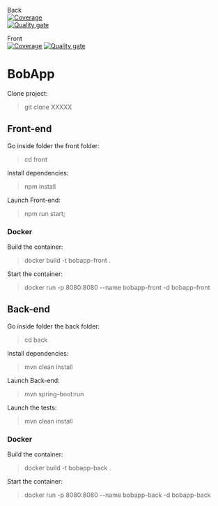Back  
[![Coverage](https://sonarcloud.io/api/project_badges/measure?project=MENDEL-BA_cicdbackend&metric=coverage)](https://sonarcloud.io/summary/new_code?id=MENDEL-BA_cicdbackend)  
[![Quality gate](https://sonarcloud.io/api/project_badges/quality_gate?project=MENDEL-BA_cicdbackend)](https://sonarcloud.io/summary/new_code?id=MENDEL-BA_cicdbackend)

Front   
[![Coverage](https://sonarcloud.io/api/project_badges/measure?project=cicdgithub_cicd-front&branch=main&metric=coverage)](https://sonarcloud.io/summary/new_code?id=cicdgithub_cicd-front&branch=main&metric=new_coverage)
[![Quality gate](https://sonarcloud.io/api/project_badges/quality_gate?project=cicdgithub_cicd-front)](https://sonarcloud.io/summary/new_code?id=cicdgithub_cicd-front)
# BobApp
Clone project:

> git clone XXXXX

## Front-end 

Go inside folder the front folder:

> cd front

Install dependencies:

> npm install

Launch Front-end:

> npm run start;

### Docker

Build the container:

> docker build -t bobapp-front .  

Start the container:

> docker run -p 8080:8080 --name bobapp-front -d bobapp-front

## Back-end

Go inside folder the back folder:

> cd back

Install dependencies:

> mvn clean install

Launch Back-end:

>  mvn spring-boot:run

Launch the tests:

> mvn clean install

### Docker

Build the container:

> docker build -t bobapp-back .  

Start the container:

> docker run -p 8080:8080 --name bobapp-back -d bobapp-back 